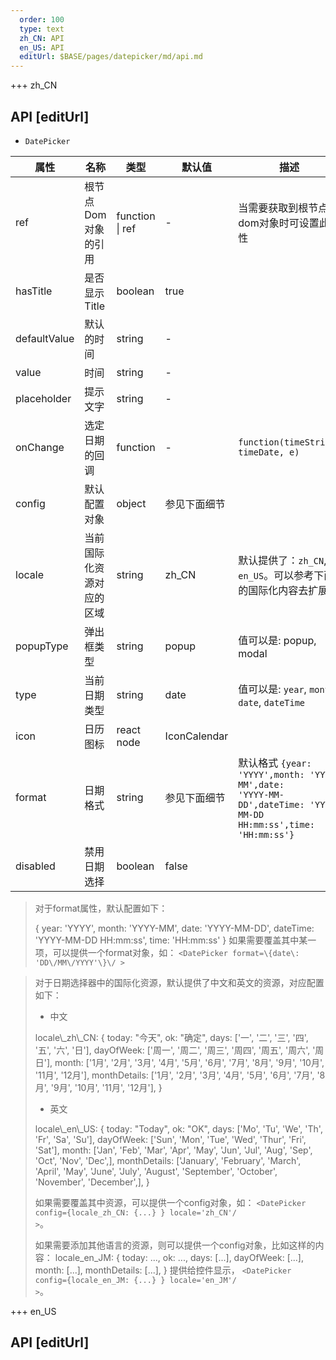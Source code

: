 ```yaml
---   
  order: 100
  type: text
  zh_CN: API
  en_US: API
  editUrl: $BASE/pages/datepicker/md/api.md
---      
```


+++  zh_CN
## API [editUrl]    

* <Code>DatePicker</Code>   

| 属性 | 名称 | 类型 | 默认值 | 描述 |
| --- | --- | --- | --- | --- |
| ref | 根节点Dom对象的引用 | function \| ref | - | 当需要获取到根节点的dom对象时可设置此属性 |
| hasTitle | 是否显示Title | boolean | true |  |
| defaultValue | 默认的时间 | string  | - |  |
| value | 时间 | string | - |  |
| placeholder | 提示文字 | string  | -  |  |
| onChange | 选定日期的回调 | function | - | <Code>function(timeString, timeDate, e)</Code> |
| config | 默认配置对象  | object | 参见下面细节 |  |
| locale | 当前国际化资源对应的区域  | string | zh\_CN |  默认提供了：<Code>zh\_CN</Code>, <Code>en\_US</Code>。可以参考下面的国际化内容去扩展 |
| popupType | 弹出框类型 | string | popup | 值可以是: popup, modal |
| type | 当前日期类型 | string | date | 值可以是: <Code>year</Code>, <Code>month</Code>, <Code>date</Code>, <Code>dateTime</Code> |
| icon | 日历图标 | react node | IconCalendar |  |
| format | 日期格式 | string | 参见下面细节 | 默认格式 <Code>{year: 'YYYY',month: 'YYYY-MM',date: 'YYYY-MM-DD',dateTime: 'YYYY-MM-DD HH:mm:ss',time: 'HH:mm:ss'}</Code> |
| disabled | 禁用日期选择 | boolean | false |  |

<Blockquote>

对于format属性，默认配置如下：

<Hcode>
{
    year: 'YYYY',
    month: 'YYYY-MM',
    date: 'YYYY-MM-DD',
    dateTime: 'YYYY-MM-DD HH:mm:ss',
    time: 'HH:mm:ss'
}
</Hcode>  
如果需要覆盖其中某一项，可以提供一个format对象，如： <Code>&lt;DatePicker format=\{date\: 'DD\/MM\/YYYY'\}\/ ></Code>

</Blockquote>


<Blockquote>

对于日期选择器中的国际化资源，默认提供了中文和英文的资源，对应配置如下：

* 中文
<Hcode>
locale\_zh\_CN: {
    today: "今天",
    ok: "确定",
    days: ['一', '二', '三', '四', '五', '六', '日'],
    dayOfWeek: ['周一', '周二', '周三', '周四', '周五', '周六', '周日'],
    month: ['1月', '2月', '3月', '4月', '5月', '6月', '7月', '8月', '9月', '10月', '11月', '12月'],
    monthDetails: ['1月', '2月', '3月', '4月', '5月', '6月', '7月', '8月', '9月', '10月', '11月', '12月'], 
}
</Hcode>  

* 英文
<Hcode>
locale\_en\_US: {
    today: "Today",
    ok: "OK",
    days: ['Mo', 'Tu', 'We', 'Th', 'Fr', 'Sa', 'Su'],
    dayOfWeek: ['Sun', 'Mon', 'Tue', 'Wed', 'Thur', 'Fri', 'Sat'],
    month: ['Jan', 'Feb', 'Mar', 'Apr', 'May', 'Jun', 'Jul', 'Aug', 'Sep', 'Oct', 'Nov', 'Dec',],
    monthDetails: ['January', 'February', 'March', 'April', 'May', 'June', 'July', 'August', 'September', 'October', 'November', 'December',],
}
</Hcode>

如果需要覆盖其中资源，可以提供一个config对象，如： <Code>&lt;DatePicker config=\{locale\_zh\_CN: {...} }  locale='zh_CN'\/ ></Code>。

如果需要添加其他语言的资源，则可以提供一个config对象，比如这样的内容：
<Hcode>
locale\_en\_JM: {
    today: ...,
    ok: ...,
    days: [...],
    dayOfWeek: [...],
    month: [...],
    monthDetails: [...],
}
</Hcode>
提供给控件显示， <Code>&lt;DatePicker config=\{locale\_en\_JM: {...} }  locale='en_JM'\/ ></Code>。
</Blockquote>

+++ en_US
## API [editUrl]     

